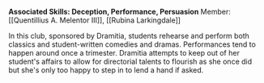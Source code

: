 **Associated Skills: Deception, Performance, Persuasion**
Member: [[Quentillius A. Melentor III]], [[Rubina Larkingdale]]

In this club, sponsored by Dramitia, students rehearse and perform both classics and student-written comedies and dramas. Performances tend to happen around once a trimester. Dramitia attempts to keep out of her student's affairs to allow for directorial talents to flourish as she once did but she's only too happy to step in to lend a hand if asked.